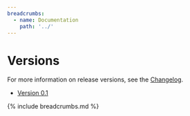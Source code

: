 ```yaml
---
breadcrumbs:
  - name: Documentation
    path: '../'
---
```


# Versions

For more information on release versions, see the [Changelog](https://github.com/sleepingkingstudios/sleeping_king_studios-yard/blob/main/CHANGELOG.md).

- [Version 0.1]({{site.baseurl}}/versions/0.1)

{% include breadcrumbs.md %}
